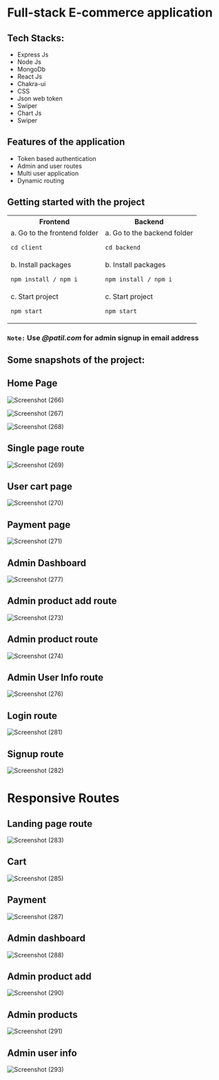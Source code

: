 # Full-stack E-commerce application

## Tech Stacks:
<ul>
    <li>Express Js</li>
    <li>Node Js</li>
    <li>MongoDb</li>
    <li>React Js</li>
    <li>Chakra-ui</li>
    <li>CSS</li>
    <li>Json web token</li>
    <li>Swiper</li>
    <li>Chart Js</li>
    <li>Swiper</li>
</ul>

## Features of the application
<ul>
<li>Token based authentication</li>
<li>Admin and user routes</li>
<li>Multi user application</li>
<li>Dynamic routing</li>
</ul>

## Getting started with the project

<table>
  <tr>
    <th>Frontend</th>
    <th>Backend</th>
   
  </tr>
  <tr>
    <td>a. Go to the frontend folder
    
  `cd client`</td>
    <td>a. Go to the backend folder

`cd backend`</td>
  </tr>
  <tr>
    <td>b.  Install packages

`npm install / npm i`
</td>
    <td>b. Install packages

`npm install / npm i`</td>
  </tr>
   <tr>
    <td>c. Start project

`npm start`</td>
    <td>c. Start project

`npm start`</td>

  </tr>
  
</table>

 ###  `Note:` Use *@patil.com* for admin signup in email address

## Some snapshots of the project:

## Home Page
![Screenshot (266)](https://user-images.githubusercontent.com/103261302/223352530-a42bb310-0824-4a4a-955f-36982b8f2557.png)

![Screenshot (267)](https://user-images.githubusercontent.com/103261302/223352554-c664ad23-b99f-4070-b820-cc7712c62a33.png)

![Screenshot (268)](https://user-images.githubusercontent.com/103261302/223352597-950d5b0d-2731-4431-955e-8890e6ae7fb2.png)

## Single page route

![Screenshot (269)](https://user-images.githubusercontent.com/103261302/223352774-73833219-967e-4a28-a92b-ab202ecd8441.png)

## User cart page

![Screenshot (270)](https://user-images.githubusercontent.com/103261302/223352811-91d39616-60a3-4049-b0ed-99ab2db920cc.png)

## Payment page
![Screenshot (271)](https://user-images.githubusercontent.com/103261302/223352854-2200da4f-8298-4e56-b51d-818c56f7857f.png)

## Admin Dashboard
![Screenshot (277)](https://user-images.githubusercontent.com/103261302/223353257-01eb4948-2657-46c8-956c-0528f10a6f73.png)

## Admin product add route
![Screenshot (273)](https://user-images.githubusercontent.com/103261302/223352953-86703d1b-0966-42b2-908b-f8aa7336db60.png)

## Admin product route
![Screenshot (274)](https://user-images.githubusercontent.com/103261302/223353107-3c27dd92-96fd-4c9f-9164-5cb96b070edd.png)

## Admin User Info route
![Screenshot (276)](https://user-images.githubusercontent.com/103261302/223353159-bed69a79-bade-4d2c-b293-bd2d2415e505.png)

## Login route
![Screenshot (281)](https://user-images.githubusercontent.com/103261302/223353325-c4fb9c58-d129-40bd-ae47-e1e1d5490da0.png)

## Signup route
![Screenshot (282)](https://user-images.githubusercontent.com/103261302/223353399-4b1a6d27-9ef5-48e7-be8a-ffaff12471f2.png)

# Responsive Routes

## Landing page route
![Screenshot (283)](https://user-images.githubusercontent.com/103261302/223353551-4c1916a3-b71a-4261-b2bf-4308cb68bffc.png)

## Cart 
![Screenshot (285)](https://user-images.githubusercontent.com/103261302/223353617-b34ae83b-2a46-4102-a255-ca27ff8e093f.png)

## Payment
![Screenshot (287)](https://user-images.githubusercontent.com/103261302/223353662-aa9e7cd1-e1a6-4250-b18e-9012bea162fc.png)

## Admin dashboard
![Screenshot (288)](https://user-images.githubusercontent.com/103261302/223353719-627d1d38-2f41-4ade-8d5d-335d8130227e.png)

## Admin product add
![Screenshot (290)](https://user-images.githubusercontent.com/103261302/223353799-60faee93-357c-4fc4-8b41-e742c308e8c3.png)

## Admin products
![Screenshot (291)](https://user-images.githubusercontent.com/103261302/223353842-c3c83c36-fcad-42d0-b09d-f458fa4ac8aa.png)

## Admin user info
![Screenshot (293)](https://user-images.githubusercontent.com/103261302/223353886-072ebc98-ab6d-4a82-bcde-09add38362ee.png)

